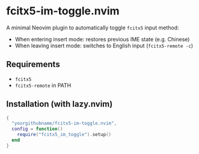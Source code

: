# fcitx5-im-toggle.nvim

A minimal Neovim plugin to automatically toggle `fcitx5` input method:

- When entering insert mode: restores previous IME state (e.g. Chinese)
- When leaving insert mode: switches to English input (`fcitx5-remote -c`)

## Requirements

- `fcitx5`
- `fcitx5-remote` in PATH

## Installation (with lazy.nvim)

```lua
{
  "yourgithubname/fcitx5-im-toggle.nvim",
  config = function()
    require("fcitx5_im_toggle").setup()
  end
}


